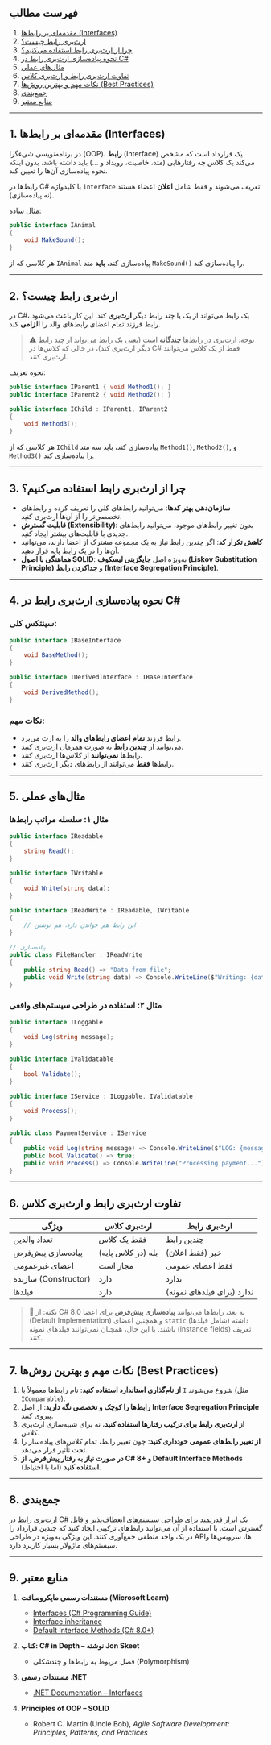 ﻿
## فهرست مطالب

1. [مقدمه‌ای بر رابط‌ها (Interfaces)](#1-مقدمه‌ای-بر-رابط‌ها-interfaces)
2. [ارث‌بری رابط چیست؟](#2-ارث‌بری-رابط-چیست)
3. [چرا از ارث‌بری رابط استفاده می‌کنیم؟](#3-چرا-از-ارث‌بری-رابط-استفاده-می‌کنیم)
4. [نحوه پیاده‌سازی ارث‌بری رابط در C#](#4-نحوه-پیاده‌سازی-ارث‌بری-رابط-در-c)
5. [مثال‌های عملی](#5-مثال‌های-عملی)
6. [تفاوت ارث‌بری رابط و ارث‌بری کلاس](#6-تفاوت-ارث‌بری-رابط-و-ارث‌بری-کلاس)
7. [نکات مهم و بهترین روش‌ها (Best Practices)](#7-نکات-مهم-و-بهترین-روش‌ها-best-practices)
8. [جمع‌بندی](#8-جمع‌بندی)
9. [منابع معتبر](#9-منابع-معتبر)

---

## 1. مقدمه‌ای بر رابط‌ها (Interfaces)

در برنامه‌نویسی شیءگرا (OOP)، **رابط** (Interface) یک قرارداد است که مشخص می‌کند یک کلاس چه رفتارهایی (متد، خاصیت، رویداد و ...) باید داشته باشد، بدون اینکه نحوه پیاده‌سازی آن‌ها را تعیین کند.

رابط‌ها در C# با کلیدواژه `interface` تعریف می‌شوند و فقط شامل **اعلان** اعضاء هستند (نه پیاده‌سازی).

مثال ساده:

```csharp
public interface IAnimal
{
    void MakeSound();
}
```

هر کلاسی که از `IAnimal` پیاده‌سازی کند، **باید** متد `MakeSound()` را پیاده‌سازی کند.

---

## 2. ارث‌بری رابط چیست؟

در C#، یک رابط می‌تواند از یک یا چند رابط دیگر **ارث‌بری** کند. این کار باعث می‌شود رابط فرزند تمام اعضای رابط‌های والد را **الزامی** کند.

> ⚠️ توجه: ارث‌بری در رابط‌ها **چندگانه** است (یعنی یک رابط می‌تواند از چند رابط دیگر ارث‌بری کند)، در حالی که کلاس‌ها در C# فقط از یک کلاس می‌توانند ارث‌بری کنند.

نحوه تعریف:

```csharp
public interface IParent1 { void Method1(); }
public interface IParent2 { void Method2(); }

public interface IChild : IParent1, IParent2
{
    void Method3();
}
```

هر کلاسی که از `IChild` پیاده‌سازی کند، باید سه متد `Method1()`, `Method2()`, و `Method3()` را پیاده‌سازی کند.

---

## 3. چرا از ارث‌بری رابط استفاده می‌کنیم؟

- **سازمان‌دهی بهتر کدها**: می‌توانید رابط‌های کلی را تعریف کرده و رابط‌های تخصصی‌تر را از آن‌ها ارث‌بری کنید.
- **قابلیت گسترش (Extensibility)**: بدون تغییر رابط‌های موجود، می‌توانید رابط‌های جدیدی با قابلیت‌های بیشتر ایجاد کنید.
- **کاهش تکرار کد**: اگر چندین رابط نیاز به یک مجموعه مشترک از اعضا دارند، می‌توانید آن‌ها را در یک رابط پایه قرار دهید.
- **هماهنگی با اصول SOLID**: به‌ویژه اصل **جایگزینی لیسکوف (Liskov Substitution Principle)** و **جداکردن رابط (Interface Segregation Principle)**.

---

## 4. نحوه پیاده‌سازی ارث‌بری رابط در C#

### سینتکس کلی:

```csharp
public interface IBaseInterface
{
    void BaseMethod();
}

public interface IDerivedInterface : IBaseInterface
{
    void DerivedMethod();
}
```

### نکات مهم:
- رابط فرزند **تمام اعضای رابط‌های والد** را به ارث می‌برد.
- می‌توانید از **چندین رابط** به صورت همزمان ارث‌بری کنید.
- رابط‌ها **نمی‌توانند** از کلاس‌ها ارث‌بری کنند.
- رابط‌ها **فقط** می‌توانند از رابط‌های دیگر ارث‌بری کنند.

---

## 5. مثال‌های عملی

### مثال ۱: سلسله مراتب رابط‌ها

```csharp
public interface IReadable
{
    string Read();
}

public interface IWritable
{
    void Write(string data);
}

public interface IReadWrite : IReadable, IWritable
{
    // این رابط هم خواندن دارد، هم نوشتن
}

// پیاده‌سازی
public class FileHandler : IReadWrite
{
    public string Read() => "Data from file";
    public void Write(string data) => Console.WriteLine($"Writing: {data}");
}
```

### مثال ۲: استفاده در طراحی سیستم‌های واقعی

```csharp
public interface ILoggable
{
    void Log(string message);
}

public interface IValidatable
{
    bool Validate();
}

public interface IService : ILoggable, IValidatable
{
    void Process();
}

public class PaymentService : IService
{
    public void Log(string message) => Console.WriteLine($"LOG: {message}");
    public bool Validate() => true;
    public void Process() => Console.WriteLine("Processing payment...");
}
```

---

## 6. تفاوت ارث‌بری رابط و ارث‌بری کلاس

| ویژگی | ارث‌بری کلاس | ارث‌بری رابط |
|--------|----------------|----------------|
| تعداد والدین | فقط یک کلاس | چندین رابط |
| پیاده‌سازی پیش‌فرض | بله (در کلاس پایه) | خیر (فقط اعلان) |
| اعضای غیرعمومی | مجاز است | فقط اعضای عمومی |
| سازنده (Constructor) | دارد | ندارد |
| فیلدها | دارد | ندارد (برای فیلدهای نمونه) |

> 📌 نکته: از C# 8.0 به بعد، رابط‌ها می‌توانند **پیاده‌سازی پیش‌فرض** برای اعضا (Default Implementation) و همچنین اعضای `static` (شامل فیلدها) داشته باشند. با این حال، همچنان نمی‌توانند فیلدهای نمونه (instance fields) تعریف کنند.

---

## 7. نکات مهم و بهترین روش‌ها (Best Practices)

1. **از نام‌گذاری استاندارد استفاده کنید**: نام رابط‌ها معمولاً با `I` شروع می‌شوند (مثل `IComparable`).
2. **رابط‌ها را کوچک و تخصصی نگه دارید**: از اصل **Interface Segregation Principle** پیروی کنید.
3. **از ارث‌بری رابط برای ترکیب رفتارها استفاده کنید**، نه برای شبیه‌سازی ارث‌بری کلاس.
4. **از تغییر رابط‌های عمومی خودداری کنید**: چون تغییر رابط، تمام کلاس‌های پیاده‌ساز را تحت تأثیر قرار می‌دهد.
5. **در صورت نیاز به رفتار پیش‌فرض، از C# 8+ و Default Interface Methods استفاده کنید** (اما با احتیاط).

---

## 8. جمع‌بندی

ارث‌بری رابط در C# یک ابزار قدرتمند برای طراحی سیستم‌های انعطاف‌پذیر و قابل گسترش است. با استفاده از آن می‌توانید رابط‌های ترکیبی ایجاد کنید که چندین قرارداد را در یک واحد منطقی جمع‌آوری کنند. این ویژگی به‌ویژه در طراحی APIها، سرویس‌ها و سیستم‌های ماژولار بسیار کاربرد دارد.

---

## 9. منابع معتبر

1. **مستندات رسمی مایکروسافت (Microsoft Learn)**  
   - [Interfaces (C# Programming Guide)](https://learn.microsoft.com/en-us/dotnet/csharp/programming-guide/interfaces/)  
   - [Interface inheritance](https://learn.microsoft.com/en-us/dotnet/csharp/programming-guide/interfaces/explicit-interface-implementation#interface-inheritance)  
   - [Default Interface Methods (C# 8.0+)](https://learn.microsoft.com/en-us/dotnet/csharp/whats-new/tutorials/default-interface-methods)

2. **کتاب: C# in Depth – نوشته Jon Skeet**  
   - فصل مربوط به رابط‌ها و چندشکلی (Polymorphism)

3. **مستندات رسمی .NET**  
   - [.NET Documentation – Interfaces](https://learn.microsoft.com/en-us/dotnet/standard/design-guidelines/interfaces)

4. **Principles of OOP – SOLID**  
   - Robert C. Martin (Uncle Bob), *Agile Software Development: Principles, Patterns, and Practices*
